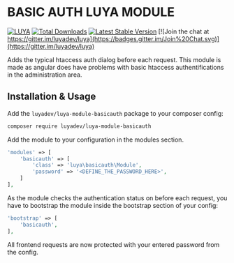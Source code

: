 # BASIC AUTH LUYA MODULE

[![LUYA](https://img.shields.io/badge/Powered%20by-LUYA-brightgreen.svg)](https://luya.io)
[![Total Downloads](https://poser.pugx.org/luyadev/luya-module-basicauth/downloads)](https://packagist.org/packages/luyadev/luya-module-basicauth)
[![Latest Stable Version](https://poser.pugx.org/luyadev/luya-module-basicauth/v/stable)](https://packagist.org/packages/luyadev/luya-module-basicauth)
[![Join the chat at https://gitter.im/luyadev/luya](https://badges.gitter.im/Join%20Chat.svg)](https://gitter.im/luyadev/luya)

Adds the typical htaccess auth dialog before each request. This module is made as angular does have problems with basic htaccess authentifications in the administration area.

## Installation & Usage

Add the `luyadev/luya-module-basicauth` package to your composer config:

```sh
composer require luyadev/luya-module-basicauth
```

Add the module to your configuration in the modules section.

```php
'modules' => [
    'basicauth' => [
        'class' => 'luya\basicauth\Module',
        'password' => '<DEFINE_THE_PASSWORD_HERE>',
    ]
],
```

As the module checks the authentication status on before each request, you have to bootstrap the module inside the bootstrap section of your config:

```php
'bootstrap' => [
    'basicauth',
],
```

All frontend requests are now protected with your entered password from the config.

